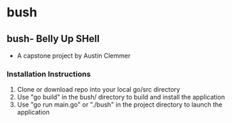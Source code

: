 # bush
## bush- Belly Up SHell

- A capstone project by Austin Clemmer

### Installation Instructions
1. Clone or download repo into your local go/src directory
2. Use "go build" in the bush/ directory to build and install the application
3. Use "go run main.go" or "./bush" in the project directory to launch the application
